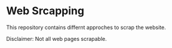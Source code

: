 # Web Srcapping

This repository contains differnt approches to scrap the website.


Disclaimer: Not all web pages scrapable.

